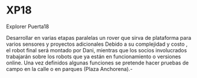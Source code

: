 # XP18
Explorer Puerta18 

Desarrollar en varias etapas paralelas un rover que sirva de plataforma para varios sensores y proyectos adicionales
Debido a su complejidad y costo , el robot final será montado por Dani, mientras que los socios involucrados trabajarán sobre  los robots que ya están en funcionamiento o versiones online.
Una vez definidos algunas funciones se pretende hacer pruebas de campo en la calle o en parques (Plaza Anchorena).-
